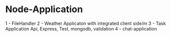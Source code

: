 # Node-Application
1 - FileHandler
2 - Weather Applicaton with integrated client side/m
3 - Task Application Api, Express, Test, mongodb, validation
4 - chat-application
